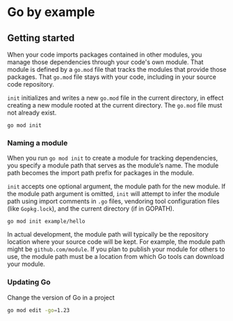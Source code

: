 # Go by example

## Getting started

When your code imports packages contained in other modules, you manage those dependencies through your code's own module. That module is defined by a `go.mod` file that tracks the modules that provide those packages. That `go.mod` file stays with your code, including in your source code repository.

`init` initializes and writes a new `go.mod` file in the current directory, in effect creating a new module rooted at the current directory. The `go.mod` file must not already exist.

```
go mod init
```

### Naming a module

When you run `go mod init` to create a module for tracking dependencies, you specify a module path that serves as the module’s name. The module path becomes the import path prefix for packages in the module.

`init` accepts one optional argument, the module path for the new module. If the module path argument is omitted, `init` will attempt to infer the module path using import comments in `.go` files, vendoring tool configuration files (like `Gopkg.lock`), and the current directory (if in GOPATH).

```
go mod init example/hello
```

In actual development, the module path will typically be the repository location where your source code will be kept. For example, the module path might be `github.com/module`. If you plan to publish your module for others to use, the module path must be a location from which Go tools can download your module.

### Updating Go

Change the version of Go in a project

```sh
go mod edit -go=1.23
```
